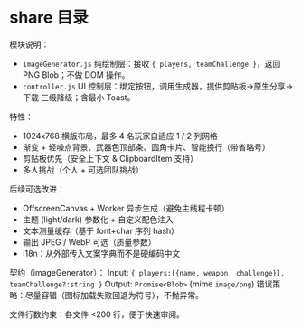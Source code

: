 # share 目录

模块说明：
- `imageGenerator.js` 纯绘制层：接收 `{ players, teamChallenge }`，返回 PNG Blob；不做 DOM 操作。
- `controller.js` UI 控制层：绑定按钮，调用生成器，提供剪贴板→原生分享→下载 三级降级；含最小 Toast。

特性：
- 1024x768 横版布局，最多 4 名玩家自适应 1 / 2 列网格
- 渐变 + 轻噪点背景、武器色顶部条、圆角卡片、智能换行（带省略号）
- 剪贴板优先（安全上下文 & ClipboardItem 支持）
- 多人挑战（个人 + 可选团队挑战）

后续可选改进：
- OffscreenCanvas + Worker 异步生成（避免主线程卡顿）
- 主题 (light/dark) 参数化 + 自定义配色注入
- 文本测量缓存（基于 font+char 序列 hash）
- 输出 JPEG / WebP 可选（质量参数）
- i18n：从外部传入文案字典而不是硬编码中文

契约（imageGenerator）：
Input: `{ players:[{name, weapon, challenge}], teamChallenge?:string }`
Output: `Promise<Blob>` (mime `image/png`)
错误策略：尽量容错（图标加载失败回退为符号），不抛异常。

文件行数约束：各文件 <200 行，便于快速审阅。
